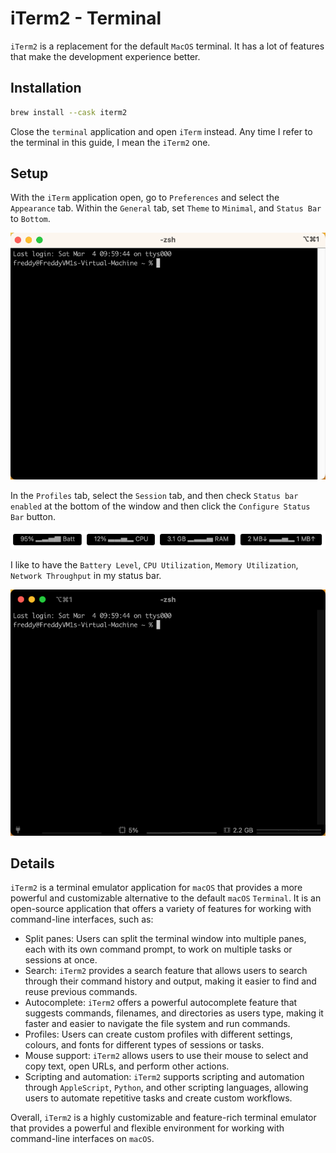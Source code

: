 # iTerm2 - Terminal

`iTerm2` is a replacement for the default `MacOS` terminal.
It has a lot of features that make the development experience better.

## Installation

```bash
brew install --cask iterm2
```

Close the `terminal` application and open `iTerm` instead.
Any time I refer to the terminal in this guide, I mean the `iTerm2` one.

## Setup

With the `iTerm` application open, go to `Preferences` and select the `Appearance` tab.
Within the `General` tab, set `Theme` to `Minimal`, and `Status Bar` to `Bottom`.

![iTerm2 Before](./../images/iTerm2_pre.png)

In the `Profiles` tab, select the `Session` tab, and then check `Status bar enabled` at the bottom of the window and then click the `Configure Status Bar` button.

![iTerm2 Status Bar](./../images/iTerm2_status_bar.png)

I like to have the `Battery Level`, `CPU Utilization`, `Memory Utilization`, `Network Throughput` in my status bar.

![iTerm2 After](./../images/iTerm2_post.png)

## Details

`iTerm2` is a terminal emulator application for `macOS` that provides a more powerful and customizable alternative to the default `macOS` `Terminal`. It is an open-source application that offers a variety of features for working with command-line interfaces, such as:

-   Split panes: Users can split the terminal window into multiple panes, each with its own command prompt, to work on multiple tasks or sessions at once.
-   Search: `iTerm2` provides a search feature that allows users to search through their command history and output, making it easier to find and reuse previous commands.
-   Autocomplete: `iTerm2` offers a powerful autocomplete feature that suggests commands, filenames, and directories as users type, making it faster and easier to navigate the file system and run commands.
-   Profiles: Users can create custom profiles with different settings, colours, and fonts for different types of sessions or tasks.
-   Mouse support: `iTerm2` allows users to use their mouse to select and copy text, open URLs, and perform other actions.
-   Scripting and automation: `iTerm2` supports scripting and automation through `AppleScript`, `Python`, and other scripting languages, allowing users to automate repetitive tasks and create custom workflows.

Overall, `iTerm2` is a highly customizable and feature-rich terminal emulator that provides a powerful and flexible environment for working with command-line interfaces on `macOS`.
